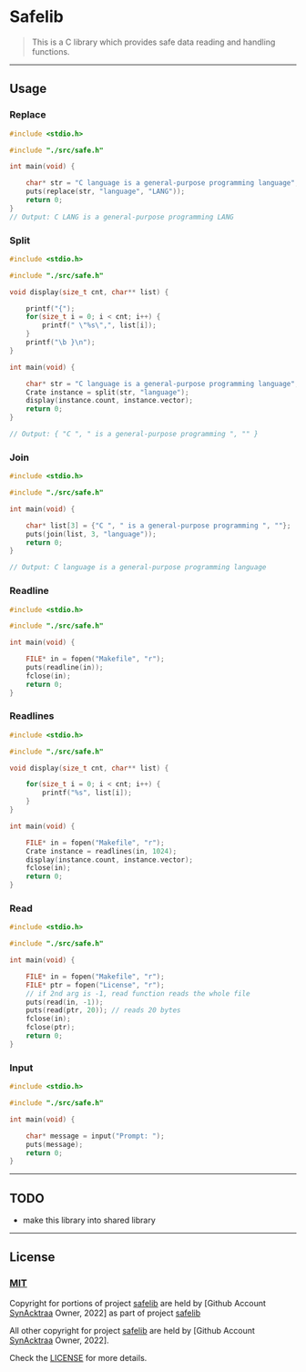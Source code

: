 # Safelib

> This is a C library which provides safe data reading and handling functions.

---
## Usage

### Replace

```c
#include <stdio.h>

#include "./src/safe.h"

int main(void) {

    char* str = "C language is a general-purpose programming language";
    puts(replace(str, "language", "LANG"));
    return 0;
}
// Output: C LANG is a general-purpose programming LANG

```

### Split

```c
#include <stdio.h>

#include "./src/safe.h"

void display(size_t cnt, char** list) {

    printf("{");
    for(size_t i = 0; i < cnt; i++) {
        printf(" \"%s\",", list[i]);
    }
    printf("\b }\n");
}

int main(void) {

    char* str = "C language is a general-purpose programming language";
    Crate instance = split(str, "language");
    display(instance.count, instance.vector);
    return 0;
}

// Output: { "C ", " is a general-purpose programming ", "" }
```

### Join

```c
#include <stdio.h>

#include "./src/safe.h"

int main(void) {

    char* list[3] = {"C ", " is a general-purpose programming ", ""};
    puts(join(list, 3, "language"));
    return 0;
}

// Output: C language is a general-purpose programming language
```

### Readline

```c
#include <stdio.h>

#include "./src/safe.h"

int main(void) {

    FILE* in = fopen("Makefile", "r");
    puts(readline(in));
    fclose(in);
    return 0;
}

```

### Readlines

```c
#include <stdio.h>

#include "./src/safe.h"

void display(size_t cnt, char** list) {

    for(size_t i = 0; i < cnt; i++) {
        printf("%s", list[i]);
    }
}

int main(void) {

    FILE* in = fopen("Makefile", "r");
    Crate instance = readlines(in, 1024);
    display(instance.count, instance.vector);
    fclose(in);
    return 0;
}
```

### Read

```c
#include <stdio.h>

#include "./src/safe.h"

int main(void) {

    FILE* in = fopen("Makefile", "r");
    FILE* ptr = fopen("License", "r");
    // if 2nd arg is -1, read function reads the whole file
    puts(read(in, -1)); 
    puts(read(ptr, 20)); // reads 20 bytes 
    fclose(in);
    fclose(ptr);
    return 0;
}

```

### Input

```c
#include <stdio.h>

#include "./src/safe.h"

int main(void) {

    char* message = input("Prompt: ");
    puts(message);
    return 0;
}
```
---
## **TODO**

- make this library into shared library

---
## **License**

### <a target="_blank" href="https://choosealicense.com/licenses/mit/">MIT</a>

Copyright for portions of project [safelib](https://github.com/SynAcktraa/safelib) are held by [Github Account [SynAcktraa](https://github.com/SynAcktraa) Owner, 2022] as part of project [safelib](https://github.com/SynAcktraa/safelib)

All other copyright for project [safelib](https://github.com/SynAcktraa/safelib) are held by [Github Account [SynAcktraa](https://github.com/SynAcktraa) Owner, 2022].

Check the [LICENSE](LICENSE) for more details.